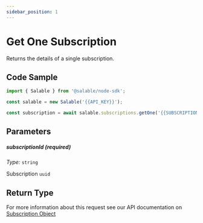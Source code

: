 ```yaml
---
sidebar_position: 1
---
```


# Get One Subscription

Returns the details of a single subscription.

## Code Sample

```typescript
import { Salable } from '@salable/node-sdk';

const salable = new Salable('{{API_KEY}}');

const subscription = await salable.subscriptions.getOne('{{SUBSCRIPTION_UUID}}');
```

## Parameters

##### subscriptionId (_required_)

_Type:_ `string`

Subscription `uuid`

## Return Type

For more information about this request see our API documentation on [Subscription Object](https://docs.salable.app/api#tag/Subscriptions/operation/getSubscriptionByUuid)
